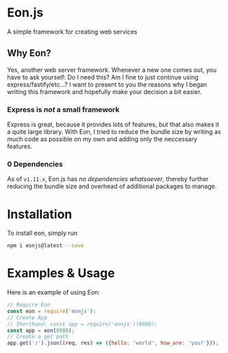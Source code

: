 # Eon.js
A simple framework for creating web services

## Why Eon?
Yes, another web server framework. Whenever a new one comes out, you have to ask yourself: Do I need this? Am I fine to just continue using express/fastify/etc...? I want to present to you the reasons why I began writing this framework and hopefully make your decision a bit easier.

### Express is _not_ a small framework
Express is great, because it provides lots of features, but that also makes it a quite large library. With Eon, I tried to reduce the bundle size by writing as much code as possible on my own and adding only the neccessary features.

### 0 Dependencies
As of `v1.11.x`, Eon.js has *no dependencies whatsoever*, thereby further reducing the bundle size and overhead of additional packages to manage.

# Installation
To install eon, simply run
```bash
npm i eonjs@latest --save
```

# Examples & Usage
Here is an example of using Eon:
```js
// Require Eon
const eon = require('eonjs');
// Create App
// Shorthand: const app = require('eonjs')(8080);
const app = eon(8080);
// Create a get path
app.get('/').json((req, res) => ({hello: 'world', how_are: 'you?'}));
```